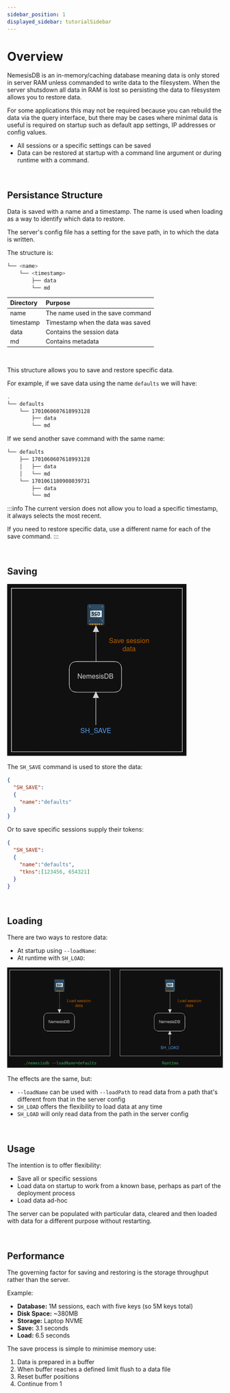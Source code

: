 ```yaml
---
sidebar_position: 1
displayed_sidebar: tutorialSidebar
---
```


# Overview

NemesisDB is an in-memory/caching database meaning data is only stored in server RAM unless commanded to write data to the filesystem. When the server shutsdown all data in RAM is lost so persisting the data to filesystem allows you to restore data.

For some applications this may not be required because you can rebuild the data via the query interface, but there may be cases where minimal data is useful is required on startup such as default app settings, IP addresses or config values.

- All sessions or a specific settings can be saved
- Data can be restored at startup with a command line argument or during runtime with a command.

<br/>

## Persistance Structure
Data is saved with a name and a timestamp. The name is used when loading as a way to identify which data to restore.

The server's config file has a setting for the save path, in to which the data is written.

The structure is:

```bash
└── <name>
    └── <timestamp>
        ├── data
        └── md
```

|Directory|Purpose|
|:---|:---|
|name|The name used in the save command|
|timestamp|Timestamp when the data was saved|
|data|Contains the session data|
|md|Contains metadata|

<br/>

This structure allows you to save and restore specific data.


For example, if we save data using the name `defaults` we will have:

```bash
.
└── defaults
    └── 1701060607618993128
        ├── data
        └── md
```

If we send another save command with the same name:

```bash
└── defaults
    ├── 1701060607618993128
    │   ├── data
    │   └── md
    └── 1701061180908039731
        ├── data
        └── md
```

:::info
The current version does not allow you to load a specific timestamp, it always selects the most recent. <br/>

If you need to restore specific data, use a different name for each of the save command.
:::

<br/>

## Saving

![sh_save](img/overview_save.png)

The `SH_SAVE` command is used to store the data:

```json
{
  "SH_SAVE":
  {
    "name":"defaults"
  }
}
```

Or to save specific sessions supply their tokens:

```json title="Save two sessions"
{
  "SH_SAVE":
  {
    "name":"defaults",
    "tkns":[123456, 654321]
  }
}
```

<br/>

## Loading
There are two ways to restore data:

- At startup using `--loadName`:
- At runtime with `SH_LOAD`:

![load](img/overview_load.png)


The effects are the same, but:

- `--loadName` can be used with `--loadPath` to read data from a path that's different from that in the server config
- `SH_LOAD` offers the flexibility to load data at any time
- `SH_LOAD` will only read data from the path in the server config


<br/>

## Usage
The intention is to offer flexibility:

- Save all or specific sessions
- Load data on startup to work from a known base, perhaps as part of the deployment process
- Load data ad-hoc

The server can be populated with particular data, cleared and then loaded with data for a different purpose without restarting.

<br/>

## Performance
The governing factor for saving and restoring is the storage throughput rather than the server.

Example:

- **Database:** 1M sessions, each with five keys (so 5M keys total)
- **Disk Space:** ~380MB
- **Storage:** Laptop NVME
- **Save:** 3.1 seconds 
- **Load:** 6.5 seconds

The save process is simple to minimise memory use:

1. Data is prepared in a buffer
2. When buffer reaches a defined limit flush to a data file
3. Reset buffer positions
4. Continue from 1
